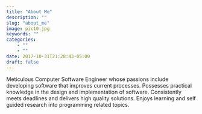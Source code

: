 ```yaml
---
title: "About Me"
description: ""
slug: "about_me"
image: pic10.jpg
keywords: ""
categories: 
    - ""
    - ""
date: 2017-10-31T21:28:43-05:00
draft: false
---
```


Meticulous Computer Software Engineer whose passions include developing software that improves current processes.
Possesses practical knowledge in the design and implementation of software. Consistently meets deadlines and delivers
high quality solutions. Enjoys learning and self guided research into programming related topics.
